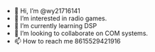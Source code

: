 - 👋 Hi, I’m @wy21716141
- 👀 I’m interested in radio games.
- 🌱 I’m currently learning DSP
- 💞️ I’m looking to collaborate on COM systems.
- 📫 How to reach me 8615529421916

<!---
wy21716141/wy21716141 is a ✨ special ✨ repository because its `README.md` (this file) appears on your GitHub profile.
You can click the Preview link to take a look at your changes.
--->
